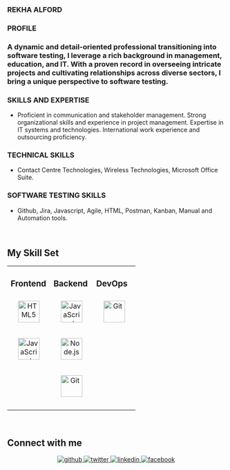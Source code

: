 

### REKHA ALFORD  
 
  



### PROFILE  
### A dynamic and detail-oriented professional transitioning into software testing, I leverage a rich background in management, education, and IT. With a proven record in overseeing intricate projects and cultivating relationships across diverse sectors, I bring a unique perspective to software testing.  
  



### SKILLS AND EXPERTISE   
- Proficient in communication and stakeholder management. Strong organizational skills and experience in project management. Expertise in IT systems and technologies. International work experience and outsourcing proficiency.  
  



### TECHNICAL SKILLS  
- Contact Centre Technologies, Wireless Technologies, Microsoft Office Suite.  
  



### SOFTWARE TESTING SKILLS  
- Github, Jira, Javascript, Agile, HTML, Postman,  Kanban, Manual and Automation tools.

  
  

  
  

<br/>  


## My Skill Set  
<table><tr><td valign="top" width="33%">



### Frontend  
<div align="center">  

<a href="https://en.wikipedia.org/wiki/HTML5" target="_blank"><img style="margin: 10px" src="https://profilinator.rishav.dev/skills-assets/html5-original-wordmark.svg" alt="HTML5" height="50" /></a>  

<a href="https://www.javascript.com/" target="_blank"><img style="margin: 10px" src="https://profilinator.rishav.dev/skills-assets/javascript-original.svg" alt="JavaScript" height="50" /></a>  


</td><td valign="top" width="33%">



### Backend  
<div align="center">  

<a href="https://www.javascript.com/" target="_blank"><img style="margin: 10px" src="https://profilinator.rishav.dev/skills-assets/javascript-original.svg" alt="JavaScript" height="50" /></a>  

<a href="https://nodejs.org/" target="_blank"><img style="margin: 10px" src="https://profilinator.rishav.dev/skills-assets/nodejs-original-wordmark.svg" alt="Node.js" height="50" /></a>  

<a href="https://github.com/" target="_blank"><img style="margin: 10px" src="https://profilinator.rishav.dev/skills-assets/git-scm-icon.svg" alt="Git" height="50" /></a>  

</div>

</td><td valign="top" width="33%">



### DevOps  
<div align="center">  

<a href="https://github.com/" target="_blank"><img style="margin: 10px" src="https://profilinator.rishav.dev/skills-assets/git-scm-icon.svg" alt="Git" height="50" /></a>  


</td></tr></table>  

<br/>  


## Connect with me  
<div align="center">
<a href="https://github.com/rekha alford" target="_blank">
<img src=https://img.shields.io/badge/github-%2324292e.svg?&style=for-the-badge&logo=github&logoColor=white alt=github style="margin-bottom: 5px;" />
</a>
<a href="https://twitter.com/iamrekha alford" target="_blank">
<img src=https://img.shields.io/badge/twitter-%2300acee.svg?&style=for-the-badge&logo=twitter&logoColor=white alt=twitter style="margin-bottom: 5px;" />
</a>
<a href="https://linkedin.com/in/iamrekha alford" target="_blank">
<img src=https://img.shields.io/badge/linkedin-%231E77B5.svg?&style=for-the-badge&logo=linkedin&logoColor=white alt=linkedin style="margin-bottom: 5px;" />
</a>
<a href="https://www.facebook.com/iamrekha alford" target="_blank">
<img src=https://img.shields.io/badge/facebook-%232E87FB.svg?&style=for-the-badge&logo=facebook&logoColor=white alt=facebook style="margin-bottom: 5px;" />
</a>
<a href="https://instagram.com/iamrekha alford" target="_blank">
 
</div>  
  

<br/>  
